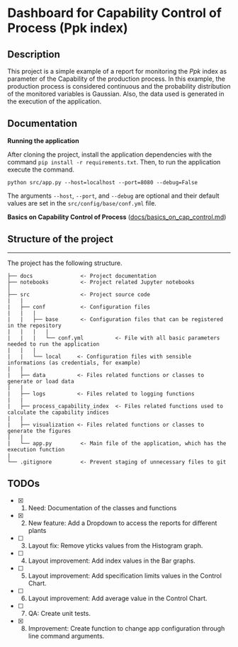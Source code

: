 # Dashboard for Capability Control of Process (Ppk index)

## Description

This project is a simple example of a report for monitoring the *Ppk* index as parameter of the
Capability of the production process. In this example, the production process is considered continuous and
the probability distribution of the monitored variables is Gaussian. Also, the data used is generated
in the execution of the application.

## Documentation

**Running the application**  

After cloning the project, install the application dependencies with the command `pip install -r requirements.txt`. Then, to run the application execute the command.

`python src/app.py --host=localhost --port=8080 --debug=False`

The arguments `--host`, `--port`, and `--debug` are optional and their default values are set in the `src/config/base/conf.yml` file.

**Basics on Capability Control of Process** ([docs/basics_on_cap_control.md](docs/basics_on_cap_control.md))

## Structure of the project
------------

The project has the following structure.

```
├── docs               <- Project documentation
├── notebooks          <- Project related Jupyter notebooks
│
├── src                <- Project source code
|   |
|   ├── conf           <- Configuration files
|   |   |
|   |   ├── base       <- Configuration files that can be registered in the repository
|   |   |   |
|   |   |   └── conf.yml          <- File with all basic parameters needed to run the application
|   |   |
|   |   └── local     <- Configuration files with sensible informations (as credentials, for example)
|   |
|   ├── data          <- Files related functions or classes to generate or load data
|   |
|   ├── logs          <- Files related to logging functions
|   |
|   ├── process_capability_index  <- Files related functions used to calculate the capability indices
|   |
|   ├── visualization <- Files related functions or classes to generate the figures
|   |
|   └── app.py         <- Main file of the application, which has the execution function
|
└── .gitignore         <- Prevent staging of unnecessary files to git
```

## TODOs

- [x] 1. Need: Documentation of the classes and functions
- [x] 2. New feature: Add a Dropdown to access the reports for different plants
- [ ] 3. Layout fix: Remove yticks values from the Histogram graph.
- [ ] 4. Layout improvement: Add index values in the Bar graphs.
- [ ] 5. Layout improvement: Add specification limits values in the Control Chart.
- [ ] 6. Layout improvement: Add average value in the Control Chart.
- [ ] 7. QA: Create unit tests.
- [x] 8. Improvement: Create function to change app configuration through line command arguments.

